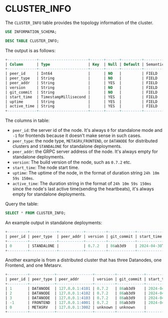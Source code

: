# CLUSTER_INFO

The `CLUSTER_INFO` table provides the topology information of the cluster.


```sql
USE INFORMATION_SCHEMA;

DESC TABLE CLUSTER_INFO;
```

The output is as follows:

```sql
+-------------+----------------------+------+------+---------+---------------+
| Column      | Type                 | Key  | Null | Default | Semantic Type |
+-------------+----------------------+------+------+---------+---------------+
| peer_id     | Int64                |      | NO   |         | FIELD         |
| peer_type   | String               |      | NO   |         | FIELD         |
| peer_addr   | String               |      | YES  |         | FIELD         |
| version     | String               |      | NO   |         | FIELD         |
| git_commit  | String               |      | NO   |         | FIELD         |
| start_time  | TimestampMillisecond |      | YES  |         | FIELD         |
| uptime      | String               |      | YES  |         | FIELD         |
| active_time | String               |      | YES  |         | FIELD         |
+-------------+----------------------+------+------+---------+---------------+
```


The columns in table:

* `peer_id`: the server id of the node. It's always `0` for standalone mode and `-1` for frontends because it doesn't make sense in such cases.
* `peer_type`: the node type, `METASRV`,`FRONTEND`, or `DATANODE` for distributed clusters and `STANDALONE` for standalone deployments.
* `peer_addr`: the GRPC server address of the node. It's always empty for standalone deployments.
* `version`: The build version of the node, such as `0.7.2` etc.
* `start_time`: The node start time.
* `uptime`: The uptime of the node, in the format of duration string `24h 10m 59s 150ms`.
* `active_time`: The duration string in the format of `24h 10m 59s 150ms` since the node's last active time(sending the heartbeats), it's always empty for standalone deployments.

Query the table:

```sql
SELECT * FROM CLUSTER_INFO;
```

An example output in standalone deployments:

```sql
+---------+------------+-----------+---------+------------+-------------------------+--------+-------------+
| peer_id | peer_type  | peer_addr | version | git_commit | start_time              | uptime | active_time |
+---------+------------+-----------+---------+------------+-------------------------+--------+-------------+
| 0       | STANDALONE |           | 0.7.2   | 86ab3d9    | 2024-04-30T06:40:02.074 | 18ms   |             |
+---------+------------+-----------+---------+------------+-------------------------+--------+-------------+
```

Another example is from a distributed cluster that has three Datanodes, one Frontend, and one Metasrv.

```sql
+---------+-----------+----------------+---------+------------+-------------------------+----------+-------------+
| peer_id | peer_type | peer_addr      | version | git_commit | start_time              | uptime   | active_time |
+---------+-----------+----------------+---------+------------+-------------------------+----------+-------------+
| 1       | DATANODE  | 127.0.0.1:4101 | 0.7.2   | 86ab3d9    | 2024-04-30T06:40:04.791 | 4s 478ms | 1s 467ms    |
| 2       | DATANODE  | 127.0.0.1:4102 | 0.7.2   | 86ab3d9    | 2024-04-30T06:40:06.098 | 3s 171ms | 162ms       |
| 3       | DATANODE  | 127.0.0.1:4103 | 0.7.2   | 86ab3d9    | 2024-04-30T06:40:07.425 | 1s 844ms | 1s 839ms    |
| -1      | FRONTEND  | 127.0.0.1:4001 | 0.7.2   | 86ab3d9    | 2024-04-30T06:40:08.815 | 454ms    | 47ms        |
| 0       | METASRV   | 127.0.0.1:3002 | unknown | unknown    |                         |          |             |
+---------+-----------+----------------+---------+------------+-------------------------+----------+-------------+
```


